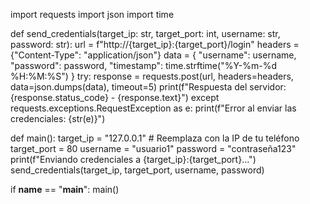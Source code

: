 import requests
import json
import time

def send_credentials(target_ip: str, target_port: int, username: str, password: str):
    url = f"http://{target_ip}:{target_port}/login"
    headers = {"Content-Type": "application/json"}
    data = {
        "username": username,
        "password": password,
        "timestamp": time.strftime("%Y-%m-%d %H:%M:%S")
    }
    try:
        response = requests.post(url, headers=headers, data=json.dumps(data), timeout=5)
        print(f"Respuesta del servidor: {response.status_code} - {response.text}")
    except requests.exceptions.RequestException as e:
        print(f"Error al enviar las credenciales: {str(e)}")

def main():
    target_ip = "127.0.0.1"  # Reemplaza con la IP de tu teléfono
    target_port = 80
    username = "usuario1"
    password = "contraseña123"
    print(f"Enviando credenciales a {target_ip}:{target_port}...")
    send_credentials(target_ip, target_port, username, password)

if __name__ == "__main__":
    main()
